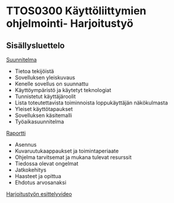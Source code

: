 # TTOS0300 Käyttöliittymien ohjelmointi- Harjoitustyö

## Sisällysluettelo

[Suunnitelma](Specs/Specs.md)

- Tietoa tekijöistä
- Sovelluksen yleiskuvaus
- Kenelle sovellus on suunnattu
- Käyttöympäristö ja käytetyt teknologiat
- Tunnistetut käyttäjäroolit
- Lista toteutettavista toiminnoista loppukäyttäjän näkökulmasta
- Yleiset käyttötapaukset
- Sovelluksen käsitemalli
- Työaikasuunnitelma

[Raportti](Specs/raportti.md)  
- Asennus  
- Kuvaruutukaappaukset ja toimintaperiaate  
- Ohjelma tarvitsemat ja mukana tulevat resurssit  
- Tiedossa olevat ongelmat  
- Jatkokehitys  
- Haasteet ja opittua  
- Ehdotus arvosanaksi  

[Harjoitustyön esittelyvideo](https://youtu.be/BBPaIWhUOA8)
